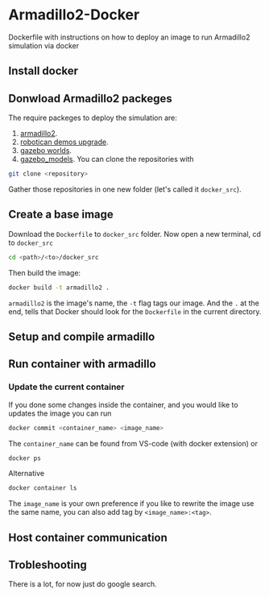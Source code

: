 # Armadillo2-Docker
Dockerfile with instructions on how to deploy an image to run Armadillo2 simulation via docker

## Install docker

## Donwload Armadillo2 packeges
The require packeges to deploy the simulation are: 
1. [armadillo2](https://github.com/bguplp/armadillo).
2. [robotican demos upgrade](https://github.com/bguplp/robotican_demos_upgrade).
3. [gazebo worlds](https://github.com/bguplp/gazebo_worlds).
4. [gazebo_models](https://github.com/robotican/gazebo_models.git).
You can clone the repositories with
```bash
git clone <repository>
```
Gather those repositories in one new folder (let's called it `docker_src`).

## Create a base image

Download the `Dockerfile` to `docker_src` folder. Now open a new terminal, cd to `docker_src`
```bash
cd <path>/<to>/docker_src
```
Then build the image:
```bash
docker build -t armadillo2 . 
```
`armadillo2` is the image's name, the `-t` flag tags our image. And the `.` at the end, tells that Docker should look for the `Dockerfile` in the current directory.

## Setup and compile armadillo

## Run container with armadillo

### Update the current container
If you done some changes inside the container, and you would like to updates the image you can run
```bash
docker commit <container_name> <image_name>
```
The `container_name` can be found from VS-code (with docker extension) or
```bash
docker ps
```
Alternative 
```bash
docker container ls
```
The `image_name` is your own preference if you like to rewrite the image use the same name, you can also add tag by `<image_name>:<tag>`.
## Host container communication

## Trobleshooting
There is a lot, for now just do google search.
